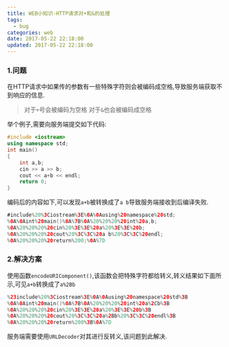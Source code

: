 ```yaml
---
title: WEB小知识-HTTP请求对+和&的处理
tags:
  - bug    
categories: web
date: 2017-05-22 22:18:00
updated: 2017-05-22 22:18:00
---
```


### 1.问题
在HTTP请求中如果传的参数有一些特殊字符则会被编码成空格,导致服务端获取不到响应的信息.
> 对于`+`号会被编码为空格
> 对于`&`也会被编码成空格

举个例子,需要向服务端提交如下代码:
```c++
#include <iostream>
using namespace std;
int main()
{
    int a,b;
    cin >> a >> b;
    cout << a+b << endl;
    return 0;
}
```
编码后的内容如下,可以发现`a+b`被转换成了`a b`导致服务端接收到后编译失败.
```java    
#include%20%3Ciostream%3E%0A%0Ausing%20namespace%20std;
%0A%0Aint%20main()%0A%7B%0A%20%20%20%20int%20a,b;
%0A%20%20%20%20cin%20%3E%3E%20a%20%3E%3E%20b;
%0A%20%20%20%20cout%20%3C%3C%20a b%20%3C%3C%20endl;
%0A%20%20%20%20return%200;%0A%7D
```
### 2.解决方案
使用函数`encodeURIComponent()`,该函数会把特殊字符都给转义,转义结果如下面所示,可见`a+b`转换成了`a%2Bb`
```java
%23include%20%3Ciostream%3E%0A%0Ausing%20namespace%20std%3B
%0A%0Aint%20main()%0A%7B%0A%20%20%20%20int%20a%2Cb%3B
%0A%20%20%20%20cin%20%3E%3E%20a%20%3E%3E%20b%3B
%0A%20%20%20%20cout%20%3C%3C%20a%2Bb%20%3C%3C%20endl%3B
%0A%20%20%20%20return%200%3B%0A%7D
```
服务端需要使用`URLDecoder`对其进行反转义,该问题到此解决.
